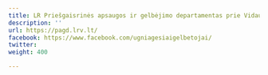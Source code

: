 ```yaml
---
title: LR Priešgaisrinės apsaugos ir gelbėjimo departamentas prie Vidaus reikalų ministerijos
description: ''
url: https://pagd.lrv.lt/
facebook: https://www.facebook.com/ugniagesiaigelbetojai/
twitter: 
weight: 400

---
```


